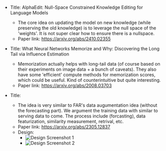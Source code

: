 - Title: AlphaEdit: Null-Space Constrained Knowledge Editing for Language Models
    - The core idea on updating the model on new knowledge (while preserving the old knowledge) is to leverage the null space of the 'weights'. It is not super clear how to ensure there is a nullspace.  
    - Paper link: https://arxiv.org/abs/2410.02355
 
- Title: What Neural Networks Memorize and Why: Discovering the Long Tail via Influence Estimation
    - Memorization actually helps with long-tail data (of course based on their experiments on image data + a bunch of caveats). They also have some 'efficient' compute methods for memorization scores, which could be useful. Kind of counterintuitive but quite interesting.
    - Paper link: https://arxiv.org/abs/2008.03703


- Title: 
    - The idea is very similar to FAR's data augumentation idea (without the forecasting part). We argument the training data with similar to serving data to come. The process include (forcasting),  data featurization, similarity measurement, retrival, etc. 
    - Paper link: https://arxiv.org/abs/2305.12837
    - Design: 
        - ![Design Screenshot 1](Screenshot%202024-12-11%20at%201.59.46%E2%80%AFPM.png)
        - ![Design Screenshot 2](Screenshot%202024-12-11%20at%201.59.55%E2%80%AFPM.png)
